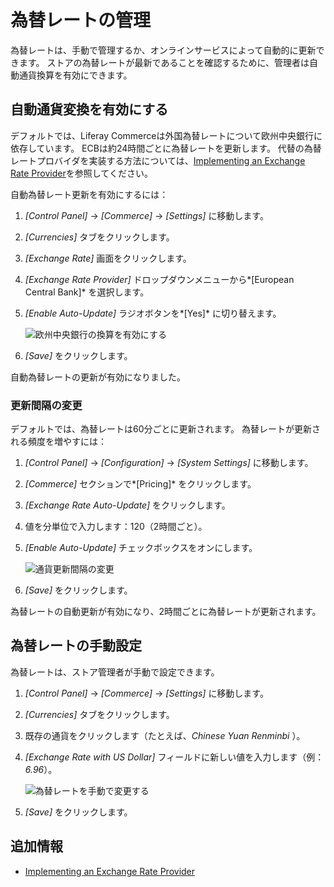 # 為替レートの管理

為替レートは、手動で管理するか、オンラインサービスによって自動的に更新できます。 ストアの為替レートが最新であることを確認するために、管理者は自動通貨換算を有効にできます。

## 自動通貨変換を有効にする

デフォルトでは、Liferay Commerceは外国為替レートについて欧州中央銀行に依存しています。 ECBは約24時間ごとに為替レートを更新します。 代替の為替レートプロバイダを実装する方法については、[Implementing an Exchange Rate Provider](../../developer-guide/implementing-an-exchange-rate-provider.md)を参照してください。

自動為替レート更新を有効にするには：

1.  *[Control Panel]* → *[Commerce]* → *[Settings]* に移動します。

2.  *[Currencies]* タブをクリックします。

3.  *[Exchange Rate]* 画面をクリックします。

4.  *[Exchange Rate Provider]* ドロップダウンメニューから*[European Central Bank]* を選択します。

5.  *[Enable Auto-Update]* ラジオボタンを*[Yes]* に切り替えます。

    ![欧州中央銀行の換算を有効にする](./managing-exchange-rates/images/01.png)

6.  *[Save]* をクリックします。

自動為替レートの更新が有効になりました。

### 更新間隔の変更

デフォルトでは、為替レートは60分ごとに更新されます。 為替レートが更新される頻度を増やすには：

1.  *[Control Panel]* → *[Configuration]* → *[System Settings]* に移動します。

2.  *[Commerce]* セクションで*[Pricing]* をクリックします。

3.  *[Exchange Rate Auto-Update]* をクリックします。

4.  値を分単位で入力します：120（2時間ごと）。

5.  *[Enable Auto-Update]* チェックボックスをオンにします。

    ![通貨更新間隔の変更](./managing-exchange-rates/images/02.png)

6.  *[Save]* をクリックします。

為替レートの自動更新が有効になり、2時間ごとに為替レートが更新されます。

## 為替レートの手動設定

為替レートは、ストア管理者が手動で設定できます。

1.  *[Control Panel]* → *[Commerce]* → *[Settings]* に移動します。

2.  *[Currencies]* タブをクリックします。

3.  既存の通貨をクリックします（たとえば、*Chinese Yuan Renminbi* ）。

4.  *[Exchange Rate with US Dollar]* フィールドに新しい値を入力します（例：*6.96*）。

    ![為替レートを手動で変更する](./managing-exchange-rates/images/03.png)

5.  *[Save]* をクリックします。

## 追加情報

  - [Implementing an Exchange Rate Provider](../../developer-guide/implementing-an-exchange-rate-provider.md)
